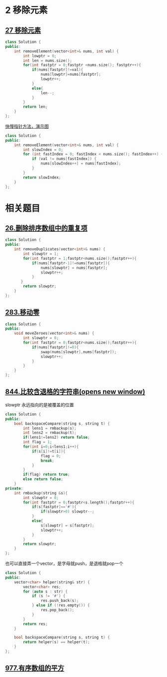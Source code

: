 # 2 移除元素

## [27 移除元素](https://leetcode.cn/problems/remove-element/description/)

```cpp
class Solution {
public:
    int removeElement(vector<int>& nums, int val) {
        int lowptr = 0;
        int len = nums.size();
        for(int fastptr = 0;fastptr <nums.size(); fastptr++){
            if(nums[fastptr]!=val){
                nums[lowptr]=nums[fastptr];
                lowptr++;
            }
            else{
                len--;
            }
        }
        return len;
    }
};
```

[快慢指针方法，演示图](https://programmercarl.com/0027.%E7%A7%BB%E9%99%A4%E5%85%83%E7%B4%A0.html#%E6%80%9D%E8%B7%AF)

```cpp
class Solution {
public:
    int removeElement(vector<int>& nums, int val) {
        int slowIndex = 0;
        for (int fastIndex = 0; fastIndex < nums.size(); fastIndex++) {
            if (val != nums[fastIndex]) {
                nums[slowIndex++] = nums[fastIndex];
            }
        }
        return slowIndex;
    }
};
```
# 相关题目

## [26.删除排序数组中的重复项](https://leetcode.cn/problems/remove-duplicates-from-sorted-array/)

```cpp
class Solution {
public:
    int removeDuplicates(vector<int>& nums) {
        int slowptr = 1;
        for(int fastptr = 1;fastptr<nums.size();fastptr++){
            if(nums[fastptr-1]!=nums[fastptr]){
                nums[slowptr] = nums[fastptr];
                slowptr++;
            }
       }
        return slowptr;
    }
};
```

## [283.移动零](https://leetcode.cn/problems/move-zeroes/)

```cpp
class Solution {
public:
    void moveZeroes(vector<int>& nums) {
        int slowptr = 0;
        for(int fastptr = 0;fastptr<nums.size();fastptr++){
            if(nums[fastptr]!=0){
                swap(nums[slowptr],nums[fastptr]);
                slowptr++;
            }
        }
    }
};
```

## [844.比较含退格的字符串(opens new window)](https://leetcode.cn/problems/backspace-string-compare/)

slowptr 永远指向的是被覆盖的位置

```cpp
class Solution {
public:
    bool backspaceCompare(string s, string t) {
        int lens1 = rmbackup(s);
        int lens2 = rmbackup(t);
        if(lens1!=lens2) return false;
        int flag = 1;
        for(int i=0;i<lens1;i++){
            if(s[i]!=t[i]){
                flag = 0;
                break;
            }
        }
        if(flag) return true;
        else return false;
    }
private:
    int rmbackup(string &s){
        int slowptr = 0;
        for(int fastptr = 0;fastptr<s.length();fastptr++){
            if(s[fastptr]=='#'){
                if(slowptr>0) slowptr--;
            }
            else{
                s[slowptr] = s[fastptr];
                slowptr++;
            }
        }
        return slowptr;
    }
};
```

也可以直接弄一个vector，是字母就push，是退格就pop一个

```cpp
class Solution {
public:
    vector<char> helper(string& str) {
        vector<char> res;
        for (auto s : str) {
            if (s != '#') {
                res.push_back(s);
            } else if (!res.empty()) {
                res.pop_back();
            }
        }
        return res;
    }

    bool backspaceCompare(string s, string t) {
        return helper(s) == helper(t);
    }
};
```

## [977.有序数组的平方](https://leetcode.cn/problems/squares-of-a-sorted-array/)



